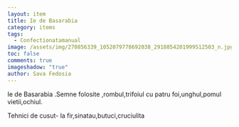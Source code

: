 ```yaml
---
layout: item
title: Ie de Basarabia
category: items
tags:
  - Confectionatamanual
image: /assets/img/270856339_1052079778692038_2918854201999512503_n.jpg
toc: false
comments: true
imageshadow: "true"
author: Sava Fedosia
---
```

Ie de Basarabia .Semne folosite ,rombul,trifoiul cu patru foi,unghul,pomul vietii,ochiul.

Tehnici de cusut- la fir,sinatau,butuci,cruciulita
